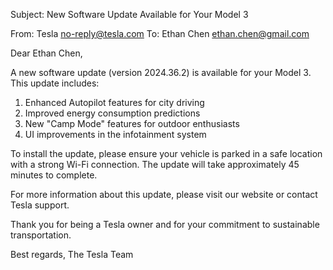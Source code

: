 Subject: New Software Update Available for Your Model 3

From: Tesla <no-reply@tesla.com>
To: Ethan Chen <ethan.chen@gmail.com>

Dear Ethan Chen,

A new software update (version 2024.36.2) is available for your Model 3. This update includes:

1. Enhanced Autopilot features for city driving
2. Improved energy consumption predictions
3. New "Camp Mode" features for outdoor enthusiasts
4. UI improvements in the infotainment system

To install the update, please ensure your vehicle is parked in a safe location with a strong Wi-Fi connection. The update will take approximately 45 minutes to complete.

For more information about this update, please visit our website or contact Tesla support.

Thank you for being a Tesla owner and for your commitment to sustainable transportation.

Best regards,
The Tesla Team

